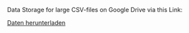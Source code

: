 Data Storage for large CSV-files on Google Drive via this Link:

[Daten herunterladen](https://drive.google.com/uc?id=1LwGMAvYekeEeD2f37E3YyMidP-nxlyzp)
